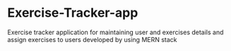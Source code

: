 # Exercise-Tracker-app
Exercise tracker application for maintaining user and exercises details and assign exercises to users developed by using MERN stack 
